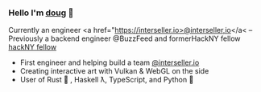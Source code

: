 ### Hello I'm <a href="https://dougrudolph.com">doug</a> 👋

Currently an engineer <a href="https://interseller.io>@interseller,io</a< – Previously a backend engineer @BuzzFeed and formerHackNY fellow <a href="https://hackny.org/">hackNY fellow</a>

- First engineer and helping build a team <a href="https://interseller.io">@interseller.io</a>
- Creating interactive art with Vulkan & WebGL on the side
- User of Rust 🦀 , Haskell ƛ, TypeScript, and Python 🐍
